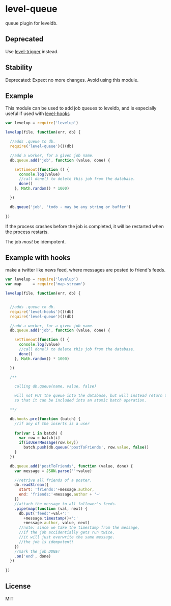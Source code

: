 # level-queue

queue plugin for leveldb.

## Deprecated

Use [level-trigger](https://github.com/dominictarr/level-trigger) instead.

## Stability

Deprecated: Expect no more changes. Avoid using this module.

## Example

This module can be used to add job queues to leveldb,
and is especially useful if used with [level-hooks](https://github.com/dominictarr/level-hooks)

``` js
var levelup = require('levelup')

levelup(file, function(err, db) {

  //adds .queue to db.
  require('level-queue')()(db)

  //add a worker, for a given job name.
  db.queue.add('job', function (value, done) {

    setTimeout(function () {
      console.log(value)
      //call done() to delete this job from the database.
      done()
    }, Math.random() * 1000)

  })

  db.queue('job', 'todo - may be any string or buffer')
  
})

```

If the process crashes before the job is completed, 
it will be restarted when the process restarts.

The job *must* be idempotent.


## Example with hooks

make a twitter like news feed, 
where messages are posted to friend's feeds.

``` js
var levelup = require('levelup')
var map     = require('map-stream')

levelup(file, function(err, db) {


  //adds .queue to db.
  require('level-hooks')()(db)
  require('level-queue')()(db)

  //add a worker, for a given job name.
  db.queue.add('job', function (value, done) {

    setTimeout(function () {
      console.log(value)
      //call done() to delete this job from the database.
      done()
    }, Math.random() * 1000)

  })

  /**

    calling db.queue(name, value, false)

    will not PUT the queue into the database, but will instead return the insert
    so that it can be included into an atomic batch operation.

  **/

  db.hooks.pre(function (batch) {
    //if any of the inserts is a user 
    
    for(var i in batch) {
      var row = batch[i]
      if(isUserMessage(row.key))
        batch.push(db.queue('postToFriends', row.value, false))
    }
  })

  db.queue.add('postToFriends', function (value, done) {
    var message = JSON.parse(''+value)

    //retrive all friends of a poster.
    db.readStream({
      start: 'friends:'+message.author, 
      end: 'friends:'+message.author + '~'
    })
    //attach the message to all follower's feeds.
    .pipe(map(function (val, next) {
      db.put('feed:'+val+':'
        +message.timestamp()+':'
        +message.author, value, next)
      //note: since we take the timestamp from the message,
      //if the job accidentially gets run twice,
      //it will just overwrite the same message.
      //the job is idempotent!
    })
    //mark the job DONE!
    .on('end', done)
  })
  
})

```


## License

MIT
